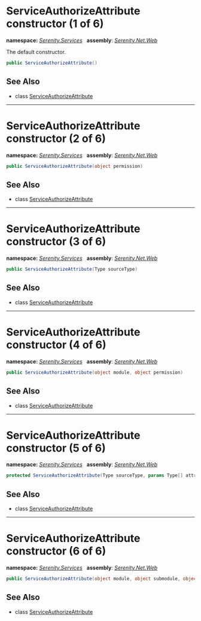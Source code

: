 # ServiceAuthorizeAttribute constructor (1 of 6)
**namespace:** *[Serenity.Services](../../README.md#serenity.services-namespace)*   **assembly**: *[Serenity.Net.Web](../../README.md)*

The default constructor.

```csharp
public ServiceAuthorizeAttribute()
```

## See Also

* class [ServiceAuthorizeAttribute](../ServiceAuthorizeAttribute.md)

---

# ServiceAuthorizeAttribute constructor (2 of 6)
**namespace:** *[Serenity.Services](../../README.md#serenity.services-namespace)*   **assembly**: *[Serenity.Net.Web](../../README.md)*

```csharp
public ServiceAuthorizeAttribute(object permission)
```

## See Also

* class [ServiceAuthorizeAttribute](../ServiceAuthorizeAttribute.md)

---

# ServiceAuthorizeAttribute constructor (3 of 6)
**namespace:** *[Serenity.Services](../../README.md#serenity.services-namespace)*   **assembly**: *[Serenity.Net.Web](../../README.md)*

```csharp
public ServiceAuthorizeAttribute(Type sourceType)
```

## See Also

* class [ServiceAuthorizeAttribute](../ServiceAuthorizeAttribute.md)

---

# ServiceAuthorizeAttribute constructor (4 of 6)
**namespace:** *[Serenity.Services](../../README.md#serenity.services-namespace)*   **assembly**: *[Serenity.Net.Web](../../README.md)*

```csharp
public ServiceAuthorizeAttribute(object module, object permission)
```

## See Also

* class [ServiceAuthorizeAttribute](../ServiceAuthorizeAttribute.md)

---

# ServiceAuthorizeAttribute constructor (5 of 6)
**namespace:** *[Serenity.Services](../../README.md#serenity.services-namespace)*   **assembly**: *[Serenity.Net.Web](../../README.md)*

```csharp
protected ServiceAuthorizeAttribute(Type sourceType, params Type[] attributeTypes)
```

## See Also

* class [ServiceAuthorizeAttribute](../ServiceAuthorizeAttribute.md)

---

# ServiceAuthorizeAttribute constructor (6 of 6)
**namespace:** *[Serenity.Services](../../README.md#serenity.services-namespace)*   **assembly**: *[Serenity.Net.Web](../../README.md)*

```csharp
public ServiceAuthorizeAttribute(object module, object submodule, object permission)
```

## See Also

* class [ServiceAuthorizeAttribute](../ServiceAuthorizeAttribute.md)
